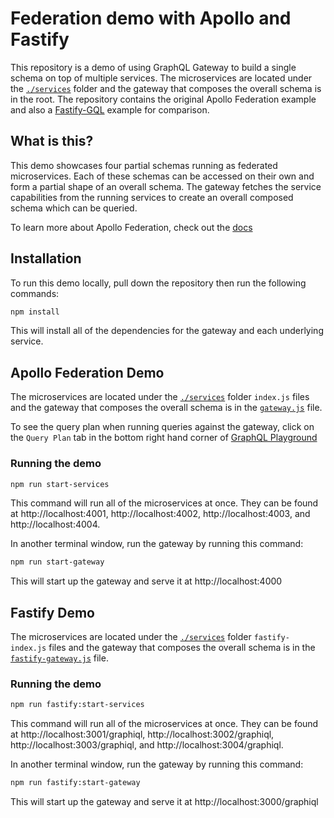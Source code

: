 # Federation demo with Apollo and Fastify

This repository is a demo of using GraphQL Gateway to build a single schema on top of multiple services. The microservices are located under the [`./services`](./services/) folder and the gateway that composes the overall schema is in the root. The repository contains the original Apollo Federation example and also a [Fastify-GQL](https://github.com/mcollina/fastify-gql) example for comparison.

## What is this?

This demo showcases four partial schemas running as federated microservices. Each of these schemas can be accessed on their own and form a partial shape of an overall schema. The gateway fetches the service capabilities from the running services to create an overall composed schema which can be queried. 

To learn more about Apollo Federation, check out the [docs](https://www.apollographql.com/docs/apollo-server/federation/introduction)

## Installation

To run this demo locally, pull down the repository then run the following commands:

```sh
npm install
```

This will install all of the dependencies for the gateway and each underlying service.

## Apollo Federation Demo

The microservices are located under the [`./services`](./services/) folder `index.js` files and the gateway that composes the overall schema is in the [`gateway.js`](./gateway.js) file.

To see the query plan when running queries against the gateway, click on the `Query Plan` tab in the bottom right hand corner of [GraphQL Playground](http://localhost:4000)

### Running the demo

```sh
npm run start-services
```

This command will run all of the microservices at once. They can be found at http://localhost:4001, http://localhost:4002, http://localhost:4003, and http://localhost:4004.

In another terminal window, run the gateway by running this command:

```sh
npm run start-gateway
```

This will start up the gateway and serve it at http://localhost:4000

## Fastify Demo

The microservices are located under the [`./services`](./services/) folder `fastify-index.js` files and the gateway that composes the overall schema is in the [`fastify-gateway.js`](./fastify-gateway.js) file.

### Running the demo

```sh
npm run fastify:start-services
```

This command will run all of the microservices at once. They can be found at http://localhost:3001/graphiql, http://localhost:3002/graphiql, http://localhost:3003/graphiql, and http://localhost:3004/graphiql.

In another terminal window, run the gateway by running this command:

```sh
npm run fastify:start-gateway
```

This will start up the gateway and serve it at http://localhost:3000/graphiql

